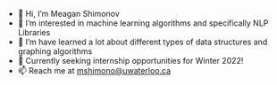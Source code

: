 - 👋 Hi, I’m Meagan Shimonov
- 👀 I’m interested in machine learning algorithms and specifically NLP Libraries
- 🌱 I’m have learned a lot about different types of data structures and graphing algorithms 
- 💞️ Currently seeking internship opportunities for Winter 2022!
- 📫 Reach me at mshimono@uwaterloo.ca

<!---
MeaganShim/MeaganShim is a ✨ special ✨ repository because its `README.md` (this file) appears on your GitHub profile.
You can click the Preview link to take a look at your changes.
--->
